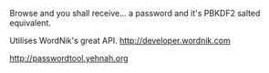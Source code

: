 Browse and you shall receive... a password and it's PBKDF2 salted equivalent.

Utilises WordNik's great API. http://developer.wordnik.com

http://passwordtool.yehnah.org
